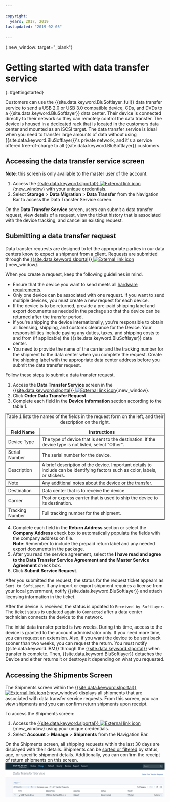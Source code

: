 ```yaml
---

copyright:
  years: 2017, 2019
lastupdated: "2019-02-05"

---
```

{:new_window: target="_blank"}

# Getting started with data transfer service
{: #gettingstarted}

Customers can use the {{site.data.keyword.BluSoftlayer_full}} data transfer service to send a USB 2.0 or USB 3.0 compatible device, CDs, and DVDs to a {{site.data.keyword.BluSoftlayer}} data center. Their device is connected directly to their network so they can remotely control the data transfer. The device is housed in a dedicated rack that is located in the customers data center and mounted as an iSCSI target. The data transfer service is ideal when you need to transfer large amounts of data without using {{site.data.keyword.BluSoftlayer}}'s private network, and it's a service offered free-of-charge to all {{site.data.keyword.BluSoftlayer}} customers.

## Accessing the data transfer service screen

**Note**: this screen is only available to the master user of the account.

1. Access the [{{site.data.keyword.slportal}} ![External link icon](../../icons/launch-glyph.svg "External link icon")](https://control.softlayer.com/){:new_window} with your unique credentials.
2. Select **Storage** > **Data Migration** > **Data Transfer** from the Navigation Bar to access the Data Transfer Service screen. <br/>

On the **Data Transfer Service** screen, users can submit a data transfer request, view details of a request, view the ticket history that is associated with the device tracking, and cancel an existing request.

## Submitting a data transfer request

Data transfer requests are designed to let the appropriate parties in our data centers know to expect a shipment from a client. Requests are submitted through the [{{site.data.keyword.slportal}} ![External link icon](../../icons/launch-glyph.svg "External link icon")](https://control.softlayer.com/){:new_window}.

When you create a request, keep the following guidelines in mind.

- Ensure that the device you want to send meets all [hardware requirements](/docs/infrastructure/DataTransferService/data-transfer-service-faq.html).
- Only one device can be associated with one request. If you want to send multiple devices, you must create a new request for each device.
- If the device is to be returned, provide a pre-paid shipping label and export documents as needed in the package so that the device can be returned after the transfer period.
- If you're shipping the device internationally, you're responsible to obtain all licensing, shipping, and customs clearance for the Device. Your responsibilities include paying any duties, taxes, and shipping costs to and from (if applicable) the {{site.data.keyword.BluSoftlayer}} data center.
- You need to provide the name of the carrier and the tracking number for the shipment to the data center when you complete the request.  Create the shipping label with the appropriate data center address before you submit the data transfer request.

Follow these steps to submit a data transfer request.

1. Access the **Data Transfer Service** screen in the [{{site.data.keyword.slportal}} ![External link icon](../../icons/launch-glyph.svg "External link icon")](https://control.softlayer.com/){:new_window}.
2. Click **Order Data Transfer Request**.
3. Complete each field in the **Device Information** section according to the table 1.
<table border="1">
<caption>Table 1 lists the names of the fields in the request form on the left, and their description on the right.</caption>
 <tr><th>Field Name</th><th>Instructions</th></tr>
 <tr><td>Device Type</td><td>The type of device that is sent to the destination. If the device type is not listed, select "Other".</td></tr>
 <tr><td>Serial Number</td><td> The serial number for the device.</td></tr><tr><td>Description</td><td>A brief description of the device. Important details to include can be identifying factors such as color, labels, or stickers.</td></tr>
 <tr><td>Note</td><td>Any additional notes about the device or the transfer.</td></tr><tr><td>Destination</td><td>Data center that is to receive the device.</td></tr>
 <tr><td>Carrier</td><td>Post or express carrier that is used to ship the device to its destination.</td></tr>
 <tr><td>Tracking Number</td><td>Full tracking number for the shipment.</td></tr>
 </table>

4. Complete each field in the **Return Address** section or select the **Company Address** check box to automatically populate the fields with the company address on file. <br/> **Note**: Remember to include the prepaid return label and any needed export documents in the package.
5. After you read the service agreement, select the **I have read and agree to the Data Transfer Service Agreement and the Master Service Agreement** check box.
6. Click **Submit Service Request**.

After you submitted the request, the status for the request ticket appears as `Sent to SoftLayer`. If any import or export shipment requires a license from your local government, notify {{site.data.keyword.BluSoftlayer}} and attach licensing information in the ticket.

After the device is received, the status is updated to `Received by SoftLayer`. The ticket status is updated again to `Connected` after a data center technician connects the device to the network.

The initial data transfer period is two weeks. During this time, access to the device is granted to the account administrator only. If you need more time, you can request an extension. Also, if you want the device to be sent back sooner than two weeks, you can request the return. You must notify {{site.data.keyword.IBM}} through the [{{site.data.keyword.slportal}}](https://control.softlayer.com/) when transfer is complete. Then, {{site.data.keyword.BluSoftlayer}} detaches the Device and either returns it or destroys it depending on what you requested.


## Accessing the Shipments Screen

The Shipments screen within the [{{site.data.keyword.slportal}} ![External link icon](../../icons/launch-glyph.svg "External link icon")](https://control.softlayer.com/){:new_window} displays all shipments that are associated with data transfer service requests. From this screen, you can view shipments and you can confirm return shipments upon receipt.

To access the Shipments screen:

1. Access the [{{site.data.keyword.slportal}} ![External link icon](../../icons/launch-glyph.svg "External link icon")](https://control.softlayer.com/){:new_window} using your unique credentials.
2. Select **Account** > **Manage** > **Shipments** from the Navigation Bar.

On the Shipments screen, all shipping requests within the last 30 days are displayed with their details. Shipments can be [sorted or filtered](sort-or-filter-shipments-list.html) by status, age, or specific shipment details. Additionally, you can confirm the receipt of return shipments on this screen.
![Shipments Screen](/images/DTSShipmentScreen1.png)
